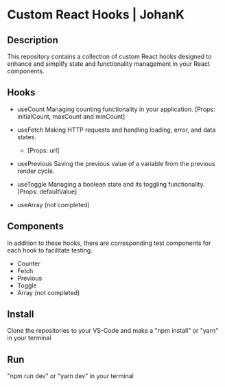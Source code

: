 # Custom React Hooks | JohanK

## Description

This repository contains a collection of custom React hooks designed to enhance and simplify state and functionality management in your React components. <br>

## Hooks

- useCount
  Managing counting functionality in your application.
  [Props: initialCount, maxCount and minCount]

- useFetch
  Making HTTP requests and handling loading, error, and data states.

  - [Props: url]

- usePrevious
  Saving the previous value of a variable from the previous render cycle.

- useToggle
  Managing a boolean state and its toggling functionality.
  [Props: defaultValue]

- useArray (not completed)

## Components

In addition to these hooks, there are corresponding test components for each hook to facilitate testing.

- Counter
- Fetch
- Previous
- Toggle
- Array (not completed)

## Install

Clone the repositories to your VS-Code and make a "npm install" or "yarn" in your terminal

## Run

"npm run dev" or "yarn dev" in your terminal
